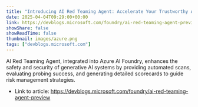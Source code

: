 ```yaml
---
title: "Introducing AI Red Teaming Agent: Accelerate Your Trustworthy AI Journey with Azure AI Foundry"
date: 2025-04-04T09:29:00+00:00
link: https://devblogs.microsoft.com/foundry/ai-red-teaming-agent-preview
showShare: false
showReadTime: false
thumbnail: images/azure.png
tags: ["devblogs.microsoft.com"]
---
```

AI Red Teaming Agent, integrated into Azure AI Foundry, enhances the safety and security of generative AI systems by providing automated scans, evaluating probing success, and generating detailed scorecards to guide risk management strategies.

- Link to article: https://devblogs.microsoft.com/foundry/ai-red-teaming-agent-preview